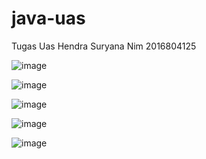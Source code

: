 # java-uas
Tugas Uas Hendra Suryana
Nim 2016804125

![image](https://user-images.githubusercontent.com/47070821/51802309-67d75d80-227b-11e9-9503-bb2bfe624c88.png)

![image](https://user-images.githubusercontent.com/47070821/51802313-7160c580-227b-11e9-970f-21bb7eddcbea.png)

![image](https://user-images.githubusercontent.com/47070821/51802318-7de51e00-227b-11e9-830a-9fada3ff88a4.png)

![image](https://user-images.githubusercontent.com/47070821/51802328-905f5780-227b-11e9-97be-c9b90ec62380.png)

![image](https://user-images.githubusercontent.com/47070821/51802334-9fdea080-227b-11e9-9787-4ecfacceb5c0.png)

